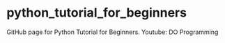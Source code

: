 # python_tutorial_for_beginners
GitHub page for Python Tutorial for Beginners. Youtube: DO Programming
